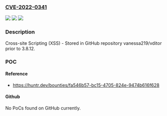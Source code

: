 ### [CVE-2022-0341](https://cve.mitre.org/cgi-bin/cvename.cgi?name=CVE-2022-0341)
![](https://img.shields.io/static/v1?label=Product&message=vanessa219%2Fvditor&color=blue)
![](https://img.shields.io/static/v1?label=Version&message=n%2Fa&color=blue)
![](https://img.shields.io/static/v1?label=Vulnerability&message=CWE-79%20Improper%20Neutralization%20of%20Input%20During%20Web%20Page%20Generation%20('Cross-site%20Scripting')&color=brighgreen)

### Description

Cross-site Scripting (XSS) - Stored in GitHub repository vanessa219/vditor prior to 3.8.12.

### POC

#### Reference
- https://huntr.dev/bounties/fa546b57-bc15-4705-824e-9474b616f628

#### Github
No PoCs found on GitHub currently.

